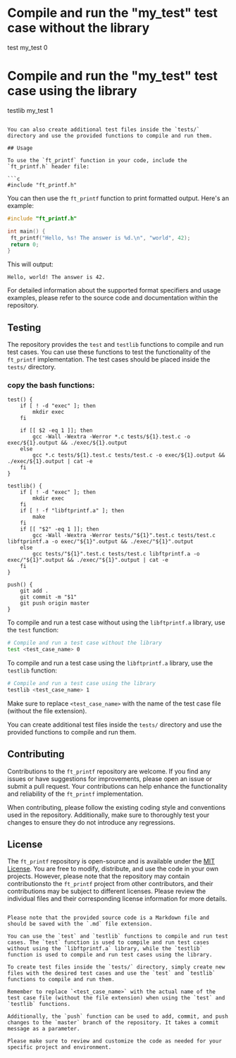 # Compile and run the "my_test" test case without the library
test my_test 0

# Compile and run the "my_test" test case using the library
testlib my_test 1
```

You can also create additional test files inside the `tests/` directory and use the provided functions to compile and run them.

## Usage

To use the `ft_printf` function in your code, include the `ft_printf.h` header file:

```c
#include "ft_printf.h"
```

You can then use the `ft_printf` function to print formatted output. Here's an example:

```c
#include "ft_printf.h"

int main() {
 ft_printf("Hello, %s! The answer is %d.\n", "world", 42);
 return 0;
}
```

This will output:
```
Hello, world! The answer is 42.
```

For detailed information about the supported format specifiers and usage examples, please refer to the source code and documentation within the repository.

## Testing

The repository provides the `test` and `testlib` functions to compile and run test cases. You can use these functions to test the functionality of the `ft_printf` implementation. The test cases should be placed inside the `tests/` directory.

### copy the bash functions:
```
test() {
    if [ ! -d "exec" ]; then
        mkdir exec
    fi

    if [[ $2 -eq 1 ]]; then
        gcc -Wall -Wextra -Werror *.c tests/${1}.test.c -o exec/${1}.output && ./exec/${1}.output
    else
        gcc *.c tests/${1}.test.c tests/test.c -o exec/${1}.output && ./exec/${1}.output | cat -e
    fi
}

testlib() {
    if [ ! -d "exec" ]; then
        mkdir exec
    fi
    if [ ! -f "libftprintf.a" ]; then
        make
    fi
    if [[ "$2" -eq 1 ]]; then
        gcc -Wall -Wextra -Werror tests/"${1}".test.c tests/test.c libftprintf.a -o exec/"${1}".output && ./exec/"${1}".output
    else
        gcc tests/"${1}".test.c tests/test.c libftprintf.a -o exec/"${1}".output && ./exec/"${1}".output | cat -e
    fi
}

push() {
    git add .
    git commit -m "$1"
    git push origin master
}
```

To compile and run a test case without using the `libftprintf.a` library, use the `test` function:

```bash
# Compile and run a test case without the library
test <test_case_name> 0
```

To compile and run a test case using the `libftprintf.a` library, use the `testlib` function:

```bash
# Compile and run a test case using the library
testlib <test_case_name> 1
```

Make sure to replace `<test_case_name>` with the name of the test case file (without the file extension).

You can create additional test files inside the `tests/` directory and use the provided functions to compile and run them.

## Contributing

Contributions to the `ft_printf` repository are welcome. If you find any issues or have suggestions for improvements, please open an issue or submit a pull request. Your contributions can help enhance the functionality and reliability of the `ft_printf` implementation.

When contributing, please follow the existing coding style and conventions used in the repository. Additionally, make sure to thoroughly test your changes to ensure they do not introduce any regressions.

## License

The `ft_printf` repository is open-source and is available under the [MIT License](LICENSE). You are free to modify, distribute, and use the code in your own projects. However, please note that the repository may contain contributionsto the `ft_printf` project from other contributors, and their contributions may be subject to different licenses. Please review the individual files and their corresponding license information for more details.
```

Please note that the provided source code is a Markdown file and should be saved with the `.md` file extension.

You can use the `test` and `testlib` functions to compile and run test cases. The `test` function is used to compile and run test cases without using the `libftprintf.a` library, while the `testlib` function is used to compile and run test cases using the library.

To create test files inside the `tests/` directory, simply create new files with the desired test cases and use the `test` and `testlib` functions to compile and run them.

Remember to replace `<test_case_name>` with the actual name of the test case file (without the file extension) when using the `test` and `testlib` functions.

Additionally, the `push` function can be used to add, commit, and push changes to the `master` branch of the repository. It takes a commit message as a parameter.

Please make sure to review and customize the code as needed for your specific project and environment.
